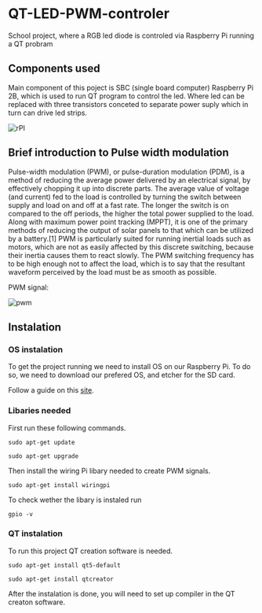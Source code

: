 # QT-LED-PWM-controler
School project, where a RGB led diode is controled via Raspberry Pi running a QT probram

## Components used
Main component of this poject is SBC (single board computer) Raspberry Pi 2B, which is used to run QT program to control the led. 
Where led can be replaced with three transistors conceted to separate power suply which in turn can drive led strips.

![rPI](https://raspi.tv/wp-content/uploads/2016/11/Pi2B-1.2_700.jpg)

## Brief introduction to Pulse width modulation
Pulse-width modulation (PWM), or pulse-duration modulation (PDM), is a method of reducing the average power delivered by an electrical signal, by effectively chopping it up into discrete parts. The average value of voltage (and current) fed to the load is controlled by turning the switch between supply and load on and off at a fast rate. The longer the switch is on compared to the off periods, the higher the total power supplied to the load. Along with maximum power point tracking (MPPT), it is one of the primary methods of reducing the output of solar panels to that which can be utilized by a battery.[1] PWM is particularly suited for running inertial loads such as motors, which are not as easily affected by this discrete switching, because their inertia causes them to react slowly. The PWM switching frequency has to be high enough not to affect the load, which is to say that the resultant waveform perceived by the load must be as smooth as possible. 

PWM signal:


![pwm](https://upload.wikimedia.org/wikipedia/commons/b/b8/Duty_Cycle_Examples.png)

## Instalation
### OS instalation
To get the project running we need to install OS on our Raspberry Pi. To do so, we need to download our prefered OS, and etcher for the SD card.

Follow a guide on this [site](https://www.raspberrypi.com/software/). 

### Libaries needed

First run these following commands.
```
sudo apt-get update
```
```
sudo apt-get upgrade
```
Then install the wiring Pi libary needed to create PWM signals.
```
sudo apt-get install wiringpi
```
To check wether the libary is instaled run
```
gpio -v
```

### QT instalation

To run this project QT creation software is needed.

```
sudo apt-get install qt5-default
```

```
sudo apt-get install qtcreator
```

After the instalation is done, you will need to set up compiler in the QT creaton software.




